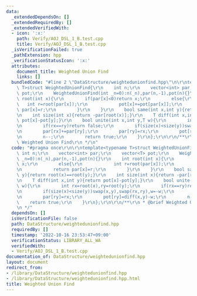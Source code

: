 ```yaml
---
data:
  _extendedDependsOn: []
  _extendedRequiredBy: []
  _extendedVerifiedWith:
  - icon: ':x:'
    path: Verify/AOJ_DSL_1_B.test.cpp
    title: Verify/AOJ_DSL_1_B.test.cpp
  _isVerificationFailed: true
  _pathExtension: hpp
  _verificationStatusIcon: ':x:'
  attributes:
    document_title: Weighted Union Find
    links: []
  bundledCode: "#line 2 \"DataStructure/weightedunionfind.hpp\"\n\r\ntemplate<typename\
    \ T>struct WeightedUnionFind{\r\n    int n;\r\n    vector<int> par;\r\n    vector<T>\
    \ pot;\r\n    WeightedUnionFind(int _n=0):n(_n),par(n,-1),pot(n){}\r\n    int\
    \ root(int x){\r\n        if(par[x]<0)return x;\r\n        else{\r\n         \
    \   int r=root(par[x]);\r\n            pot[x]+=pot[par[x]];\r\n            return\
    \ par[x]=r;\r\n        }\r\n    }\r\n    bool same(int x,int y){return root(x)==root(y);}\r\
    \n    int size(int x){return -par[root(x)];}\r\n    T diff(int x,int y){return\
    \ pot[x]-pot[y];}\r\n    bool unite(int x,int y,T w){\r\n        int rx=root(x),ry=root(y);\r\
    \n        if(rx==ry)return false;\r\n        if(size(x)<size(y))swap(x,y),swap(rx,ry),w=-w;\r\
    \n        par[rx]+=par[ry];\r\n        par[ry]=rx;\r\n        pot[ry]=diff(x,y)-w;\r\
    \n        n--;\r\n        return true;\r\n    }\r\n};\r\n\r\n/**\r\n * @brief\
    \ Weighted Union Find\r\n */\n"
  code: "#pragma once\r\n\r\ntemplate<typename T>struct WeightedUnionFind{\r\n   \
    \ int n;\r\n    vector<int> par;\r\n    vector<T> pot;\r\n    WeightedUnionFind(int\
    \ _n=0):n(_n),par(n,-1),pot(n){}\r\n    int root(int x){\r\n        if(par[x]<0)return\
    \ x;\r\n        else{\r\n            int r=root(par[x]);\r\n            pot[x]+=pot[par[x]];\r\
    \n            return par[x]=r;\r\n        }\r\n    }\r\n    bool same(int x,int\
    \ y){return root(x)==root(y);}\r\n    int size(int x){return -par[root(x)];}\r\
    \n    T diff(int x,int y){return pot[x]-pot[y];}\r\n    bool unite(int x,int y,T\
    \ w){\r\n        int rx=root(x),ry=root(y);\r\n        if(rx==ry)return false;\r\
    \n        if(size(x)<size(y))swap(x,y),swap(rx,ry),w=-w;\r\n        par[rx]+=par[ry];\r\
    \n        par[ry]=rx;\r\n        pot[ry]=diff(x,y)-w;\r\n        n--;\r\n    \
    \    return true;\r\n    }\r\n};\r\n\r\n/**\r\n * @brief Weighted Union Find\r\
    \n */"
  dependsOn: []
  isVerificationFile: false
  path: DataStructure/weightedunionfind.hpp
  requiredBy: []
  timestamp: '2022-10-16 23:53:47+09:00'
  verificationStatus: LIBRARY_ALL_WA
  verifiedWith:
  - Verify/AOJ_DSL_1_B.test.cpp
documentation_of: DataStructure/weightedunionfind.hpp
layout: document
redirect_from:
- /library/DataStructure/weightedunionfind.hpp
- /library/DataStructure/weightedunionfind.hpp.html
title: Weighted Union Find
---
```

